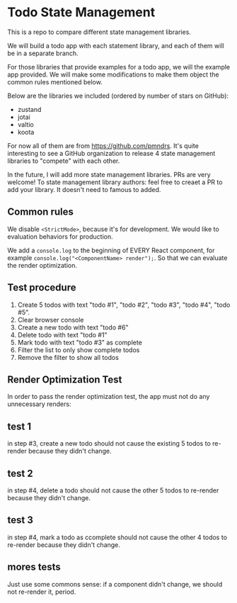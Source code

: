 # Todo State Management

This is a repo to compare different state management libraries.

We will build a todo app with each statement library, and each of them will be in a separate branch.

For those libraries that provide examples for a todo app, we will the example app provided. We will make some modifications to make them object the common rules mentioned below.

Below are the libraries we included (ordered by number of stars on GitHub):

- zustand
- jotai
- valtio
- koota

For now all of them are from https://github.com/pmndrs. It's quite interesting to see a GitHub organization to release 4 state management libraries to "compete" with each other.

In the future, I will add more state management libraries. PRs are very welcome! To state management library authors: feel free to creaet a PR to add your library. It doesn't need to famous to added.

## Common rules

We disable `<StrictMode>`, because it's for development. We would like to evaluation behaviors for production.

We add a `console.log` to the beginning of EVERY React component, for example `console.log("<ComponentName> render");`. So that we can evaluate the render optimization.

## Test procedure

1. Create 5 todos with text "todo #1", "todo #2", "todo #3", "todo #4", "todo #5".
2. Clear browser console
3. Create a new todo with text "todo #6"
4. Delete todo with text "todo #1"
5. Mark todo with text "todo #3" as complete
6. Filter the list to only show complete todos
7. Remove the filter to show all todos

## Render Optimization Test

In order to pass the render optimization test, the app must not do any unnecessary renders:

## test 1

in step #3, create a new todo should not cause the existing 5 todos to re-render because they didn't change.

## test 2

in step #4, delete a todo should not cause the other 5 todos to re-render because they didn't change.

## test 3

in step #4, mark a todo as ccomplete should not cause the other 4 todos to re-render because they didn't change.

## mores tests

Just use some commons sense: if a component didn't change, we should not re-render it, period.

